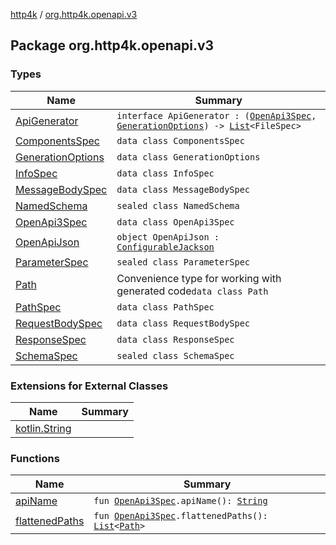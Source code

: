[http4k](../index.md) / [org.http4k.openapi.v3](./index.md)

## Package org.http4k.openapi.v3

### Types

| Name | Summary |
|---|---|
| [ApiGenerator](-api-generator.md) | `interface ApiGenerator : (`[`OpenApi3Spec`](-open-api3-spec/index.md)`, `[`GenerationOptions`](-generation-options/index.md)`) -> `[`List`](https://kotlinlang.org/api/latest/jvm/stdlib/kotlin.collections/-list/index.html)`<FileSpec>` |
| [ComponentsSpec](-components-spec/index.md) | `data class ComponentsSpec` |
| [GenerationOptions](-generation-options/index.md) | `data class GenerationOptions` |
| [InfoSpec](-info-spec/index.md) | `data class InfoSpec` |
| [MessageBodySpec](-message-body-spec/index.md) | `data class MessageBodySpec` |
| [NamedSchema](-named-schema/index.md) | `sealed class NamedSchema` |
| [OpenApi3Spec](-open-api3-spec/index.md) | `data class OpenApi3Spec` |
| [OpenApiJson](-open-api-json.md) | `object OpenApiJson : `[`ConfigurableJackson`](../org.http4k.format/-configurable-jackson/index.md) |
| [ParameterSpec](-parameter-spec/index.md) | `sealed class ParameterSpec` |
| [Path](-path/index.md) | Convenience type for working with generated code`data class Path` |
| [PathSpec](-path-spec/index.md) | `data class PathSpec` |
| [RequestBodySpec](-request-body-spec/index.md) | `data class RequestBodySpec` |
| [ResponseSpec](-response-spec/index.md) | `data class ResponseSpec` |
| [SchemaSpec](-schema-spec/index.md) | `sealed class SchemaSpec` |

### Extensions for External Classes

| Name | Summary |
|---|---|
| [kotlin.String](kotlin.-string/index.md) |  |

### Functions

| Name | Summary |
|---|---|
| [apiName](api-name.md) | `fun `[`OpenApi3Spec`](-open-api3-spec/index.md)`.apiName(): `[`String`](https://kotlinlang.org/api/latest/jvm/stdlib/kotlin/-string/index.html) |
| [flattenedPaths](flattened-paths.md) | `fun `[`OpenApi3Spec`](-open-api3-spec/index.md)`.flattenedPaths(): `[`List`](https://kotlinlang.org/api/latest/jvm/stdlib/kotlin.collections/-list/index.html)`<`[`Path`](-path/index.md)`>` |
